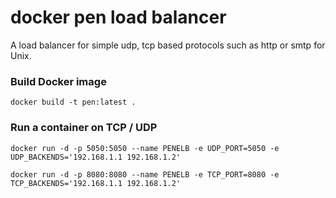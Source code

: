# docker pen load balancer

A load balancer for simple udp, tcp based protocols such as http or smtp for Unix.

### Build Docker image
```
docker build -t pen:latest .
```

### Run a container on TCP / UDP 
```
docker run -d -p 5050:5050 --name PENELB -e UDP_PORT=5050 -e UDP_BACKENDS='192.168.1.1 192.168.1.2'
```

```
docker run -d -p 8080:8080 --name PENELB -e TCP_PORT=8080 -e TCP_BACKENDS='192.168.1.1 192.168.1.2'
```
